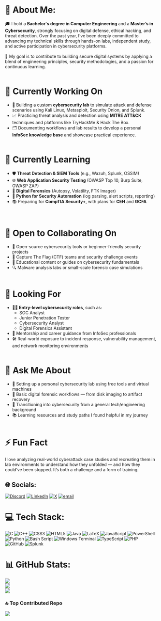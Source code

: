 
<!--
**Janvi75/Janvi75** is a ✨ _special_ ✨ repository because its `README.md` (this file) appears on your GitHub profile.

Here are some ideas to get you started:

- 🔭 I’m currently working on ...
- 🌱 I’m currently learning ...
- 👯 I’m looking to collaborate on ...
- 🤔 I’m looking for help with ...
- 💬 Ask me about ...
- 📫 How to reach me: ...
- 😄 Pronouns: ...
- ⚡ Fun fact: ...
-->

# 💫 About Me:
🎓 I hold a **Bachelor's degree in Computer Engineering** and a **Master’s in Cybersecurity**, strongly focusing on digital defense, ethical hacking, and threat detection. Over the past year, I’ve been deeply committed to advancing my technical skills through hands-on labs, independent study, and active participation in cybersecurity platforms.<br><br>🔐 My goal is to contribute to building secure digital systems by applying a blend of engineering principles, security methodologies, and a passion for continuous learning.<br><br>

# 🔭 Currently Working On
- 🧪 Building a custom **cybersecurity lab** to simulate attack and defense scenarios using Kali Linux, Metasploit, Security Onion, and Splunk.<br>
- 📈 Practicing threat analysis and detection using **MITRE ATT&CK** techniques and platforms like TryHackMe & Hack The Box.<br>
- 🗂️ Documenting workflows and lab results to develop a personal **InfoSec knowledge base** and showcase practical experience.<br><br>

# 🌱 Currently Learning
- 🛡️ **Threat Detection & SIEM Tools** (e.g., Wazuh, Splunk, OSSIM)<br>
- 🌐 **Web Application Security Testing** (OWASP Top 10, Burp Suite, OWASP ZAP)<br>
- 🧠 **Digital Forensics** (Autopsy, Volatility, FTK Imager)<br>
- 🐍 **Python for Security Automation** (log parsing, alert scripts, reporting)<br>
- 📚 Preparing for **CompTIA Security+**, with plans for **CEH** and **GCFA**<br><br><br>

#  👯 Open to Collaborating On
- 🧩 Open-source cybersecurity tools or beginner-friendly security projects<br>
- 🎯 Capture The Flag (CTF) teams and security challenge events<br>
- 📰 Educational content or guides on cybersecurity fundamentals<br>
- 🔍 Malware analysis labs or small-scale forensic case simulations<br><br>

# 🤝 Looking For
- 🧑‍💻 **Entry-level cybersecurity roles**, such as:<br>
  - SOC Analyst  <br>
  - Junior Penetration Tester  <br>  
  - Cybersecurity Analyst  <br>
  - Digital Forensics Assistant<br>
- 🧭 Mentorship and career guidance from InfoSec professionals<br>
- 🛠️ Real-world exposure to incident response, vulnerability management, and network monitoring environments<br><br>

#  💬 Ask Me About
- 🧰 Setting up a personal cybersecurity lab using free tools and virtual machines<br>
- 🧾 Basic digital forensic workflows — from disk imaging to artifact recovery<br>
- 🔁 Transitioning into cybersecurity from a general tech/engineering background<br>
- 📚 Learning resources and study paths I found helpful in my journey<br><br>

# ⚡ Fun Fact
I love analyzing real-world cyberattack case studies and recreating them in lab environments to understand how they unfolded — and how they could’ve been stopped. It’s both a challenge and a form of training.

## 🌐 Socials:
[![Discord](https://img.shields.io/badge/Discord-%237289DA.svg?logo=discord&logoColor=white)](https://discord.gg/https://discord.gg/J7UB5gXQ7T) [![LinkedIn](https://img.shields.io/badge/LinkedIn-%230077B5.svg?logo=linkedin&logoColor=white)](https://linkedin.com/in/https://www.linkedin.com/in/janvi-raj-374a84182/) [![X](https://img.shields.io/badge/X-black.svg?logo=X&logoColor=white)](https://x.com/https://x.com/janvi_r375?t=_ZSlfylpfc6fZPU1VXMaQQ&s=09) [![email](https://img.shields.io/badge/Email-D14836?logo=gmail&logoColor=white)](mailto:r3janvi@gmail.com) 

# 💻 Tech Stack:
![C](https://img.shields.io/badge/c-%2300599C.svg?style=for-the-badge&logo=c&logoColor=white) ![C++](https://img.shields.io/badge/c++-%2300599C.svg?style=for-the-badge&logo=c%2B%2B&logoColor=white) ![CSS3](https://img.shields.io/badge/css3-%231572B6.svg?style=for-the-badge&logo=css3&logoColor=white) ![HTML5](https://img.shields.io/badge/html5-%23E34F26.svg?style=for-the-badge&logo=html5&logoColor=white) ![Java](https://img.shields.io/badge/java-%23ED8B00.svg?style=for-the-badge&logo=openjdk&logoColor=white) ![LaTeX](https://img.shields.io/badge/latex-%23008080.svg?style=for-the-badge&logo=latex&logoColor=white) ![JavaScript](https://img.shields.io/badge/javascript-%23323330.svg?style=for-the-badge&logo=javascript&logoColor=%23F7DF1E) ![PowerShell](https://img.shields.io/badge/PowerShell-%235391FE.svg?style=for-the-badge&logo=powershell&logoColor=white) ![Python](https://img.shields.io/badge/python-3670A0?style=for-the-badge&logo=python&logoColor=ffdd54) ![Bash Script](https://img.shields.io/badge/bash_script-%23121011.svg?style=for-the-badge&logo=gnu-bash&logoColor=white) ![Windows Terminal](https://img.shields.io/badge/Windows%20Terminal-%234D4D4D.svg?style=for-the-badge&logo=windows-terminal&logoColor=white) ![TypeScript](https://img.shields.io/badge/typescript-%23007ACC.svg?style=for-the-badge&logo=typescript&logoColor=white) ![PHP](https://img.shields.io/badge/php-%23777BB4.svg?style=for-the-badge&logo=php&logoColor=white) ![GitHub](https://img.shields.io/badge/github-%23121011.svg?style=for-the-badge&logo=github&logoColor=white) ![Splunk](https://img.shields.io/badge/splunk-%23000000.svg?style=for-the-badge&logo=splunk&logoColor=white)

# 📊 GitHub Stats:
![](https://github-readme-stats.vercel.app/api?username=janvi75&theme=dark&hide_border=true&include_all_commits=false&count_private=false)<br/>
![](https://nirzak-streak-stats.vercel.app/?user=janvi75&theme=dark&hide_border=true)<br/>
![](https://github-readme-stats.vercel.app/api/top-langs/?username=janvi75&theme=dark&hide_border=true&include_all_commits=false&count_private=false&layout=compact)

### 🔝 Top Contributed Repo
![](https://github-contributor-stats.vercel.app/api?username=janvi75&limit=5&theme=dark&combine_all_yearly_contributions=true)




